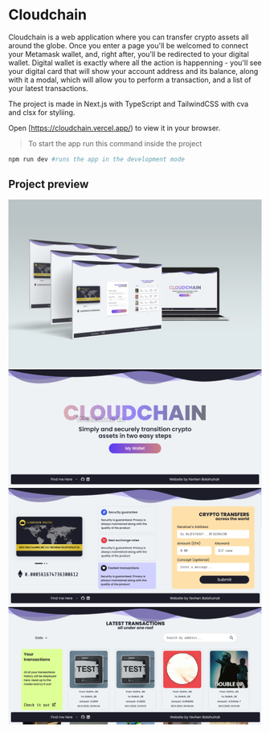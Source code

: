 # Cloudchain

Cloudchain is a web application where you can transfer crypto assets all around the globe. Once you 
enter a page you'll be welcomed to connect your Metamask wallet, and, right after, you'll be redirected to 
your digital wallet. Digital wallet is exactly where all the action is happenning - you'll see your digital card 
that will show your account address and its balance, along with it a modal, which will allow you to perform a transaction, and 
a list of your latest transactions.



 The project is made in Next.js with TypeScript and TailwindCSS with cva and clsx for styliing.

Open [https://cloudchain.vercel.app/) to view it in your browser.

> To start the app run this command inside the project

```bash
npm run dev #runs the app in the development mode
```


## Project preview

![Preview image 1](https://github.com/Yevhenbk/cloudchain/blob/main/client/static/img/183.png)
![Preview image 1](https://github.com/Yevhenbk/cloudchain/blob/main/client/static/img/image%20(9).png)
![Preview image 1](https://github.com/Yevhenbk/cloudchain/blob/main/client/static/img/image%20(7).png)
![Preview image 1](https://github.com/Yevhenbk/cloudchain/blob/main/client/static/img/image%20(8).png)
